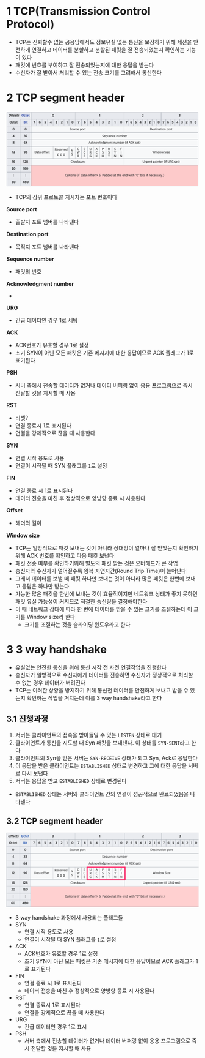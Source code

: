 # 1 TCP(Transmission Control Protocol)

* TCP는 신뢰할수 없는 공용망에서도 정보유실 없는 통신을 보장하기 위해 세션을 안전하게 연결하고 데이터를 분할하고 분할된 패킷을 잘 전송되었는지 확인하는 기능이 있다
* 패킷에 번호를 부여하고 잘 전송되었는지에 대한 응답을 받는다
* 수신자가 잘 받아서 처리할 수 있는 전송 크기를 고려해서 통신한다



# 2 TCP segment header

![image-20220722095949416](images/image-20220722095949416.png)

* TCP의 상위 프로토콜 지시자는 포트 번호이다

**Source port**

* 출발지 포트 넘버를 나타낸다

**Destination port**

* 목적지 포트 넘버를 나타낸다

**Sequence number**

* 패킷의 번호

**Acknowledgment number**

* 

**URG**

* 긴급 데이터인 경우 1로 세팅

**ACK**

* ACK번호가 유효할 경우 1로 설정
* 초기 SYN이 아닌 모든 패킷은 기존 메시지에 대한 응답이므로 ACK 플래그가 1로 표기된다

**PSH**

* 서버 측에서 전송할 데이터가 없거나 데이터 버퍼링 없이 응용 프로그램으로 즉시 전달할 것을 지시할 때 사용

**RST**

* 리셋?
* 연결 종료시 1로 표시된다
* 연결을 강제적으로 끊을 때 사용한다

**SYN**

* 연결 시작 용도로 사용
* 연결이 시작될 때 SYN 플래그를 `1`로 설정

**FIN**

* 연결 종료 시 1로 표시된다
* 데이터 전송을 마친 후 정상적으로 양방향 종료 시 사용된다

**Offset**

* 헤더의 길이

**Window size**

* TCP는 일방적으로 패킷 보내는 것이 아니라 상대방이 얼마나 잘 받았는지 확인하기 위해 ACK 번호를 확인하고 다음 패킷 보낸다
* 패킷 전송 여부를 확인하기위해 별도의 패킷 받는 것은 오버헤드가 큰 작업
* 송신자와 수신자가 멀어질수록 왕복 지연지간(Round Trip Time)이 늘어난다
* 그래서 데이터를 보낼 때 패킷 하나만 보내는 것이 아니라 많은 패킷은 한번에 보내고 응답은 하나만 받는다
* 가능한 많은 패킷을 한번에 보내는 것이 효율적이지만 네트워크 상태가 좋지 못하면 패킷 유실 가능성이 커지므로 적절한 송신량을 결정해야한다
* 이 때 네트워크 상태에 따라 한 번에 데이터를 받을 수 있는 크기를 조절하는데 이 크기를 Window size라 한다
  * 크기를 조절하는 것을 슬라이딩 윈도우라고 한다

# 3 3 way handshake

* 유실없는 안전한 통신을 위해 통신 시작 전 사전 연결작업을 진행한다
* 송신자가 일방적으로 수신자에게 데이터를 전송하면 수신자가 정상적으로 처리할 수 없는 경우 데이터가 버려진다
* TCP는 이러한 상황을 방지하기 위해 통신전 데이터를 안전하게 보내고 받을 수 있는지 확인하는 작업을 거치는데 이를 3 way handshake라고 한다



## 3.1 진행과정

1. 서버는 클라이언트의 접속을 받아들일 수 있는 `LISTEN` 상태로 대기
2. 클라이언트가 통신을 시도할 때 Syn 패킷을 보내낸다. 이 상태를 `SYN-SENT`라고 한다
3. 클라이언트의 Syn을 받은 서버는 `SYN-RECEIVE` 상태가 되고 Syn, Ack로 응답한다
4. 이 응답을 받은 클라이언트는 `ESTABLISHED` 상태로 변경하고 그에 대한 응답을 서버로 다시 보낸다
5. 서버는 응답을 받고 `ESTABLISHED` 상태로 변경된다

* `ESTABLISHED` 상태는 서버와 클라이언트 간의 연결이 성공적으로 완료되었음을 나타낸다



## 3.2 TCP segment header

![TCP_md](images/TCP_md.png)

* 3 way handshake 과정에서 사용되는 플래그들
* SYN
  * 연결 시작 용도로 사용
  * 연결이 시작될 때 SYN 플래그를 `1`로 설정
* ACK
  * ACK번호가 유효할 경우 1로 설정
  * 초기 SYN이 아닌 모든 패킷은 기존 메시지에 대한 응답이므로 ACK 플래그가 1로 표기된다
* FIN
  * 연결 종료 시 1로 표시된다
  * 데이터 전송을 마친 후 정상적으로 양방향 종료 시 사용된다
* RST
  * 연결 종료시 1로 표시된다
  * 연결을 강제적으로 끊을 때 사용한다
* URG
  * 긴급 데이터인 경우 1로 표시
* PSH
  * 서버 측에서 전송할 데이터가 없거나 데이터 버퍼링 없이 응용 프로그램으로 즉시 전달할 것을 지시할 때 사용